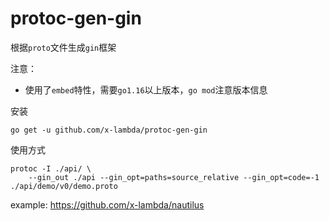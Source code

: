 # protoc-gen-gin

根据`proto`文件生成`gin`框架

注意：
* 使用了`embed`特性，需要`go1.16`以上版本，`go mod`注意版本信息
    
安装
```shell
go get -u github.com/x-lambda/protoc-gen-gin
```

使用方式
```shell
protoc -I ./api/ \
	--gin_out ./api --gin_opt=paths=source_relative --gin_opt=code=-1 ./api/demo/v0/demo.proto
```

example: https://github.com/x-lambda/nautilus